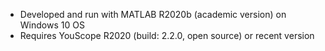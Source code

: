 - Developed and run with MATLAB R2020b (academic version) on Windows 10 OS
- Requires YouScope R2020 (build: 2.2.0, open source) or recent version
